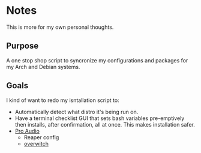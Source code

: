 # Notes
This is more for my own personal thoughts.
## Purpose
A one stop shop script to syncronize my configurations and packages for my Arch and Debian systems.
## Goals
I kind of want to redo my isntallation script to:
- Automatically detect what distro it's being run on.
- Have a terminal checklist GUI that sets bash variables pre-emptively then installs, after confirmation, all at once. This makes installation safer.
- [Pro Audio](https://wiki.archlinux.org/title/Professional_audio)
    - Reaper config
    - [overwitch](https://github.com/dagargo/overwitch)
